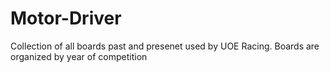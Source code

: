 # Motor-Driver

Collection of all boards past and presenet used by UOE Racing. Boards are organized by year of competition